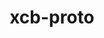 ---
title: "xcb-proto"
layout: cache
categories: [package, develop-2023-12-03]
meta: {"versions": ["1.15.2"], "compilers": ["gcc@=11.1.0", "gcc@=11.3.0", "gcc@=11.4.0", "gcc@=7.3.1", "gcc@=9.4.0"], "oss": ["amzn2", "ubuntu20.04", "ubuntu22.04"], "platforms": ["linux"], "targets": ["aarch64", "neoverse_n1", "neoverse_v1", "ppc64le", "x86_64_v3"], "stacks": ["aws-isc", "aws-isc-aarch64", "data-vis-sdk", "e4s", "e4s-neoverse_v1", "e4s-power", "e4s-rocm-external", "ml-linux-x86_64-rocm", "root"], "num_specs": 10, "num_specs_by_stack": {"aws-isc-aarch64": 2, "root": 10, "aws-isc": 1, "e4s-neoverse_v1": 1, "e4s-power": 1, "data-vis-sdk": 2, "e4s": 2, "e4s-rocm-external": 1, "ml-linux-x86_64-rocm": 1}}
spec_details: [{"hash": "adidfne5tu4mmgprgtvqud65f5hogxer", "compiler": "gcc@=7.3.1", "versions": ["1.15.2"], "os": "amzn2", "platform": "linux", "target": "aarch64", "variants": ["build_system=autotools"], "stacks": ["aws-isc-aarch64", "root"], "size": "-", "tarball": "https://binaries.spack.io/develop-2023-12-03/build_cache/linux-amzn2-aarch64/gcc-7.3.1/xcb-proto-1.15.2/linux-amzn2-aarch64-gcc-7.3.1-xcb-proto-1.15.2-adidfne5tu4mmgprgtvqud65f5hogxer.spack"}, {"hash": "gsflslg4lpkkp7ksbag3qp342flfxfap", "compiler": "gcc@=7.3.1", "versions": ["1.15.2"], "os": "amzn2", "platform": "linux", "target": "neoverse_n1", "variants": ["build_system=autotools"], "stacks": ["aws-isc-aarch64", "root"], "size": "-", "tarball": "https://binaries.spack.io/develop-2023-12-03/build_cache/linux-amzn2-neoverse_n1/gcc-7.3.1/xcb-proto-1.15.2/linux-amzn2-neoverse_n1-gcc-7.3.1-xcb-proto-1.15.2-gsflslg4lpkkp7ksbag3qp342flfxfap.spack"}, {"hash": "6kib4g42dozwtgzvjtzydcgeiqoyugfi", "compiler": "gcc@=7.3.1", "versions": ["1.15.2"], "os": "amzn2", "platform": "linux", "target": "x86_64_v3", "variants": ["build_system=autotools"], "stacks": ["aws-isc", "root"], "size": "-", "tarball": "https://binaries.spack.io/develop-2023-12-03/build_cache/linux-amzn2-x86_64_v3/gcc-7.3.1/xcb-proto-1.15.2/linux-amzn2-x86_64_v3-gcc-7.3.1-xcb-proto-1.15.2-6kib4g42dozwtgzvjtzydcgeiqoyugfi.spack"}, {"hash": "73cwxjtfxqd5r3ibt5khrzuyjvodxxjh", "compiler": "gcc@=11.4.0", "versions": ["1.15.2"], "os": "ubuntu20.04", "platform": "linux", "target": "neoverse_v1", "variants": ["build_system=autotools"], "stacks": ["e4s-neoverse_v1", "root"], "size": "-", "tarball": "https://binaries.spack.io/develop-2023-12-03/build_cache/linux-ubuntu20.04-neoverse_v1/gcc-11.4.0/xcb-proto-1.15.2/linux-ubuntu20.04-neoverse_v1-gcc-11.4.0-xcb-proto-1.15.2-73cwxjtfxqd5r3ibt5khrzuyjvodxxjh.spack"}, {"hash": "l2q3xu6s7b3qqcss6akhp4th5qm7htc5", "compiler": "gcc@=9.4.0", "versions": ["1.15.2"], "os": "ubuntu20.04", "platform": "linux", "target": "ppc64le", "variants": ["build_system=autotools"], "stacks": ["e4s-power", "root"], "size": "-", "tarball": "https://binaries.spack.io/develop-2023-12-03/build_cache/linux-ubuntu20.04-ppc64le/gcc-9.4.0/xcb-proto-1.15.2/linux-ubuntu20.04-ppc64le-gcc-9.4.0-xcb-proto-1.15.2-l2q3xu6s7b3qqcss6akhp4th5qm7htc5.spack"}, {"hash": "o75mn5v4upanrv4ilivsnv55g4hwtaf3", "compiler": "gcc@=11.1.0", "versions": ["1.15.2"], "os": "ubuntu20.04", "platform": "linux", "target": "x86_64_v3", "variants": ["build_system=autotools"], "stacks": ["data-vis-sdk", "root"], "size": "-", "tarball": "https://binaries.spack.io/develop-2023-12-03/build_cache/linux-ubuntu20.04-x86_64_v3/gcc-11.1.0/xcb-proto-1.15.2/linux-ubuntu20.04-x86_64_v3-gcc-11.1.0-xcb-proto-1.15.2-o75mn5v4upanrv4ilivsnv55g4hwtaf3.spack"}, {"hash": "ypzy2xec7bm6n6ttcyo72pmpbqljyeoa", "compiler": "gcc@=11.1.0", "versions": ["1.15.2"], "os": "ubuntu20.04", "platform": "linux", "target": "x86_64_v3", "variants": ["build_system=autotools"], "stacks": ["data-vis-sdk", "root"], "size": "-", "tarball": "https://binaries.spack.io/develop-2023-12-03/build_cache/linux-ubuntu20.04-x86_64_v3/gcc-11.1.0/xcb-proto-1.15.2/linux-ubuntu20.04-x86_64_v3-gcc-11.1.0-xcb-proto-1.15.2-ypzy2xec7bm6n6ttcyo72pmpbqljyeoa.spack"}, {"hash": "nrv5kkpv2bqcke5psxh7eqalbicyojkt", "compiler": "gcc@=11.4.0", "versions": ["1.15.2"], "os": "ubuntu20.04", "platform": "linux", "target": "x86_64_v3", "variants": ["build_system=autotools"], "stacks": ["e4s", "root", "e4s-rocm-external"], "size": "-", "tarball": "https://binaries.spack.io/develop-2023-12-03/build_cache/linux-ubuntu20.04-x86_64_v3/gcc-11.4.0/xcb-proto-1.15.2/linux-ubuntu20.04-x86_64_v3-gcc-11.4.0-xcb-proto-1.15.2-nrv5kkpv2bqcke5psxh7eqalbicyojkt.spack"}, {"hash": "n7v7ipkkt3q4xhanqkrrqqqgibxwt7vm", "compiler": "gcc@=11.4.0", "versions": ["1.15.2"], "os": "ubuntu20.04", "platform": "linux", "target": "x86_64_v3", "variants": ["build_system=autotools"], "stacks": ["e4s", "root"], "size": "-", "tarball": "https://binaries.spack.io/develop-2023-12-03/build_cache/linux-ubuntu20.04-x86_64_v3/gcc-11.4.0/xcb-proto-1.15.2/linux-ubuntu20.04-x86_64_v3-gcc-11.4.0-xcb-proto-1.15.2-n7v7ipkkt3q4xhanqkrrqqqgibxwt7vm.spack"}, {"hash": "5ur5uzexqvcjqndsl6nsyrk56r3fek7c", "compiler": "gcc@=11.3.0", "versions": ["1.15.2"], "os": "ubuntu22.04", "platform": "linux", "target": "x86_64_v3", "variants": ["build_system=autotools"], "stacks": ["ml-linux-x86_64-rocm", "root"], "size": "-", "tarball": "https://binaries.spack.io/develop-2023-12-03/build_cache/linux-ubuntu22.04-x86_64_v3/gcc-11.3.0/xcb-proto-1.15.2/linux-ubuntu22.04-x86_64_v3-gcc-11.3.0-xcb-proto-1.15.2-5ur5uzexqvcjqndsl6nsyrk56r3fek7c.spack"}]
---